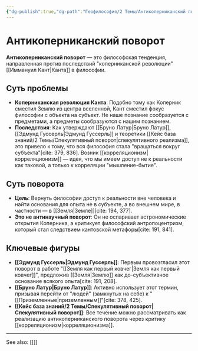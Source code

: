 ```yaml
---
{"dg-publish":true,"dg-path":"Геофилософия/2 Темы/Антикоперниканский поворот.md","permalink":"/geofilosofiya/2-temy/antikopernikanskij-povorot/"}
---
```



# Антикоперниканский поворот

**Антикоперниканский поворот** — это философская тенденция, направленная против последствий "коперниканской революции" [[Иммануил Кант\|Канта]] в философии.

## Суть проблемы
- **Коперниканская революция Канта**: Подобно тому как Коперник сместил Землю из центра вселенной, Кант сместил фокус философии с объекта на субъект. Не наше познание сообразуется с предметами, а предметы сообразуются с нашим познанием.
- **Последствия**: Как утверждают [[Бруно Латур\|Бруно Латур]], [[Эдмунд Гуссерль\|Эдмунд Гуссерль]] и теоретики [[Кейс база знаний/2 Темы/Спекулятивный поворот\|спекулятивного реализма]], это привело к тому, что вся философия стала "вращаться вокруг субъекта"[cite: 379, 836]. Возник [[корреляционизм\|корреляционизм]] — идея, что мы имеем доступ не к реальности как таковой, а только к корреляции "мышление-бытие".

## Суть поворота
- **Цель**: Вернуть философии доступ к реальности вне человека и найти основания для опыта не в субъекте, а во внешнем мире, в частности — в [[Земля\|Земле]][cite: 194, 377].
- **Это не антинаучный поворот**: Он не оспаривает астрономические открытия Коперника, а критикует философский антропоцентризм, который стал следствием кантовской метафоры[cite: 191, 841].

## Ключевые фигуры
- **[[Эдмунд Гуссерль\|Эдмунд Гуссерль]]**: Первым провозгласил этот поворот в работе "[[Земля как первый ковчег\|Земля как первый ковчег]]", предложив [[Земля\|Землю]] как до-субъективное основание всякого опыта[cite: 191, 208].
- **[[Бруно Латур\|Бруно Латур]]**: Активно использует этот термин, призывая перейти от "людей" (замкнутых на себе) к "[[Приземленные\|приземленным]]"[cite: 378, 425].
- **[[Кейс база знаний/2 Темы/Спекулятивный поворот\|Спекулятивный поворот]]**: Все течение можно рассматривать как реализацию антикоперниканского поворота через критику [[корреляционизм\|корреляционизма]].





---
See also:
[[]]
